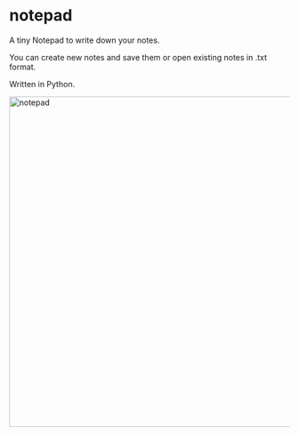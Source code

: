 # notepad
A tiny Notepad to write down your notes.

You can create new notes and save them or open existing notes in .txt format.

Written in Python.


<img width="594" alt="notepad" src="https://github.com/swissmarley/notepad/assets/120587389/0b5e7f34-b8a4-449d-9244-c2373f4f2b25">
